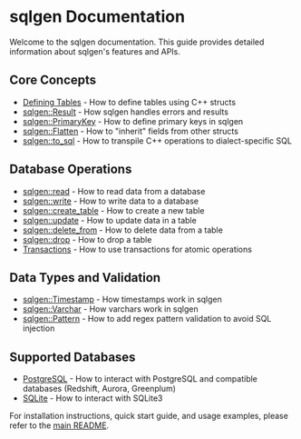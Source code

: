 # sqlgen Documentation

Welcome to the sqlgen documentation. This guide provides detailed information about sqlgen's features and APIs.

## Core Concepts

- [Defining Tables](defining_tables.md) - How to define tables using C++ structs
- [sqlgen::Result](result.md) - How sqlgen handles errors and results
- [sqlgen::PrimaryKey](primary_key.md) - How to define primary keys in sqlgen
- [sqlgen::Flatten](flatten.md) - How to "inherit" fields from other structs
- [sqlgen::to_sql](to_sql.md) - How to transpile C++ operations to dialect-specific SQL

## Database Operations

- [sqlgen::read](reading.md) - How to read data from a database
- [sqlgen::write](writing.md) - How to write data to a database
- [sqlgen::create_table](create_table.md) - How to create a new table
- [sqlgen::update](update.md) - How to update data in a table
- [sqlgen::delete_from](delete_from.md) - How to delete data from a table
- [sqlgen::drop](drop.md) - How to drop a table
- [Transactions](transactions.md) - How to use transactions for atomic operations

## Data Types and Validation

- [sqlgen::Timestamp](timestamp.md) - How timestamps work in sqlgen
- [sqlgen::Varchar](varchar.md) - How varchars work in sqlgen
- [sqlgen::Pattern](pattern.md) - How to add regex pattern validation to avoid SQL injection

## Supported Databases

- [PostgreSQL](postgres.md) - How to interact with PostgreSQL and compatible databases (Redshift, Aurora, Greenplum)
- [SQLite](sqlite.md) - How to interact with SQLite3

For installation instructions, quick start guide, and usage examples, please refer to the [main README](../README.md). 
